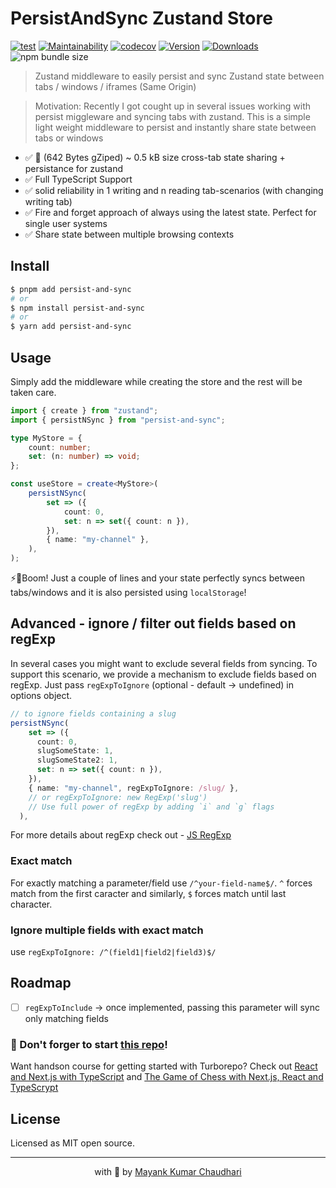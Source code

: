 # PersistAndSync Zustand Store 

[![test](https://github.com/mayank1513/persist-and-sync/actions/workflows/test.yml/badge.svg)](https://github.com/mayank1513/persist-and-sync/actions/workflows/test.yml) [![Maintainability](https://api.codeclimate.com/v1/badges/5355eb02cfedc9184e3f/maintainability)](https://codeclimate.com/github/mayank1513/persist-and-sync/maintainability) [![codecov](https://codecov.io/gh/mayank1513/persist-and-sync/graph/badge.svg)](https://codecov.io/gh/mayank1513/persist-and-sync) [![Version](https://img.shields.io/npm/v/persist-and-sync.svg?colorB=green)](https://www.npmjs.com/package/persist-and-sync) [![Downloads](https://img.jsdelivr.com/img.shields.io/npm/dt/persist-and-sync.svg)](https://www.npmjs.com/package/persist-and-sync) ![npm bundle size](https://img.shields.io/bundlephobia/minzip/persist-and-sync)

> Zustand middleware to easily persist and sync Zustand state between tabs / windows / iframes (Same Origin)

> Motivation: Recently I got cought up in several issues working with persist miggleware and syncing tabs with zustand. This is a simple light weight middleware to persist and instantly share state between tabs or windows

- ✅ 🐙 (642 Bytes gZiped) ~ 0.5 kB size cross-tab state sharing + persistance for zustand
- ✅ Full TypeScript Support
- ✅ solid reliability in 1 writing and n reading tab-scenarios (with changing writing tab)
- ✅ Fire and forget approach of always using the latest state. Perfect for single user systems
- ✅ Share state between multiple browsing contexts

## Install

```bash
$ pnpm add persist-and-sync
# or
$ npm install persist-and-sync
# or
$ yarn add persist-and-sync
```

## Usage

Simply add the middleware while creating the store and the rest will be taken care.

```ts
import { create } from "zustand";
import { persistNSync } from "persist-and-sync";

type MyStore = {
	count: number;
	set: (n: number) => void;
};

const useStore = create<MyStore>(
	persistNSync(
		set => ({
			count: 0,
			set: n => set({ count: n }),
		}),
		{ name: "my-channel" },
	),
);
```

⚡🎉Boom! Just a couple of lines and your state perfectly syncs between tabs/windows and it is also persisted using `localStorage`!

## Advanced - ignore / filter out fields based on regExp

In several cases you might want to exclude several fields from syncing. To support this scenario, we provide a mechanism to exclude fields based on regExp. Just pass `regExpToIgnore` (optional - default -> undefined) in options object.

```ts
// to ignore fields containing a slug
persistNSync(
    set => ({
      count: 0,
      slugSomeState: 1,
      slugSomeState2: 1,
      set: n => set({ count: n }),
    }),
    { name: "my-channel", regExpToIgnore: /slug/ },
    // or regExpToIgnore: new RegExp('slug')
    // Use full power of regExp by adding `i` and `g` flags
  ),
```

For more details about regExp check out - [JS RegExp](https://www.w3schools.com/jsref/jsref_obj_regexp.asp)

### Exact match

For exactly matching a parameter/field use `/^your-field-name$/`. `^` forces match from the first caracter and similarly, `$` forces match until last character.

### Ignore multiple fields with exact match

use `regExpToIgnore: /^(field1|field2|field3)$/`

## Roadmap

- [ ] `regExpToInclude` -> once implemented, passing this parameter will sync only matching fields

### 🤩 Don't forger to start [this repo](https://github.com/mayank1513/persist-and-sync)!

Want handson course for getting started with Turborepo? Check out [React and Next.js with TypeScript](https://mayank-chaudhari.vercel.app/courses/react-and-next-js-with-typescript) and [The Game of Chess with Next.js, React and TypeScrypt](https://www.udemy.com/course/game-of-chess-with-nextjs-react-and-typescrypt/?referralCode=851A28F10B254A8523FE)

## License

Licensed as MIT open source.

<hr />

<p align="center" style="text-align:center">with 💖 by <a href="https://mayank-chaudhari.vercel.app" target="_blank">Mayank Kumar Chaudhari</a></p>
